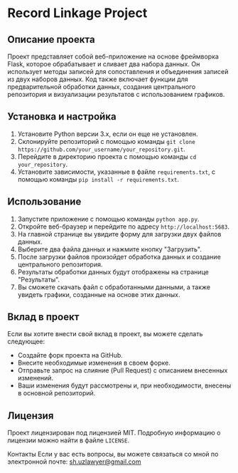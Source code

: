 # Record Linkage Project



## Описание проекта
Проект представляет собой веб-приложение на основе фреймворка Flask, которое обрабатывает и сливает два набора данных. Он использует методы записей для сопоставления и объединения записей из двух наборов данных. Код также включает функции для предварительной обработки данных, создания центрального репозитория и визуализации результатов с использованием графиков.

## Установка и настройка
1. Установите Python версии 3.x, если он еще не установлен.
2. Склонируйте репозиторий с помощью команды `git clone https://github.com/your_username/your_repository.git`.
3. Перейдите в директорию проекта с помощью команды `cd your_repository`.
4. Установите зависимости, указанные в файле `requirements.txt`, с помощью команды `pip install -r requirements.txt`.

## Использование
1. Запустите приложение с помощью команды `python app.py`.
2. Откройте веб-браузер и перейдите по адресу `http://localhost:5683`.
3. На главной странице вы увидите форму для загрузки двух файлов данных.
4. Выберите два файла данных и нажмите кнопку "Загрузить".
5. После загрузки файлов произойдет обработка данных и создание центрального репозитория.
6. Результаты обработки данных будут отображены на странице "Результаты".
7. Вы сможете скачать файл с обработанными данными, а также увидеть графики, созданные на основе этих данных.

## Вклад в проект
Если вы хотите внести свой вклад в проект, вы можете сделать следующее:
- Создайте форк проекта на GitHub.
- Внесите необходимые изменения в своем форке.
- Отправьте запрос на слияние (Pull Request) с описанием внесенных изменений.
- Ваши изменения будут рассмотрены и, при необходимости, внесены в основной репозиторий.

## Лицензия
Проект лицензирован под лицензией MIT. Подробную информацию о лицензии можно найти в файле `LICENSE`.

    
Контакты
Если у вас есть вопросы, вы можете связаться со мной по электронной  почте: sh.uzlawyer@gmail.com
